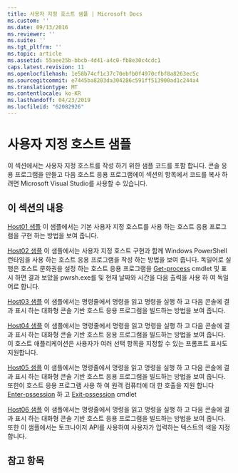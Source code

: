 ```yaml
---
title: 사용자 지정 호스트 샘플 | Microsoft Docs
ms.custom: ''
ms.date: 09/13/2016
ms.reviewer: ''
ms.suite: ''
ms.tgt_pltfrm: ''
ms.topic: article
ms.assetid: 55aee25b-bbcb-4d41-a4c0-fb8e30c4cdc1
caps.latest.revision: 11
ms.openlocfilehash: 1e58b74cf1c37c70ebfb0f4970cfbf8a8263ec5c
ms.sourcegitcommit: e7445ba8203da304286c591ff513900ad1c244a4
ms.translationtype: MT
ms.contentlocale: ko-KR
ms.lasthandoff: 04/23/2019
ms.locfileid: "62082926"
---
```

# <a name="custom-host-samples"></a>사용자 지정 호스트 샘플

이 섹션에서는 사용자 지정 호스트를 작성 하기 위한 샘플 코드를 포함 합니다. 콘솔 응용 프로그램을 만들고 다음 호스트 응용 프로그램에이 섹션의 항목에서 코드를 복사 하려면 Microsoft Visual Studio를 사용할 수 있습니다.

## <a name="in-this-section"></a>이 섹션의 내용

 [Host01 샘플](./host01-sample.md) 이 샘플에서는 기본 사용자 지정 호스트를 사용 하는 호스트 응용 프로그램을 구현 하는 방법을 보여 줍니다.

 [Host02 샘플](./host02-sample.md) 이 샘플에서는 사용자 지정 호스트 구현과 함께 Windows PowerShell 런타임을 사용 하는 호스트 응용 프로그램을 작성 하는 방법을 보여 줍니다. 독일어로 실행은 호스트 문화권을 설정 하는 호스트 응용 프로그램을 [Get-process](/powershell/module/Microsoft.PowerShell.Management/Get-Process) cmdlet 및 표시 하면 결과 보았을 pwrsh.exe를 및 현재 날짜와 시간을 다음 출력을 사용 하 여 독일어로 합니다.

 [Host03 샘플](./host03-sample.md) 이 샘플에서는 명령줄에서 명령을 읽고 명령을 실행 하 고 다음 콘솔에 결과 표시 하는 대화형 콘솔 기반 호스트 응용 프로그램을 빌드하는 방법을 보여 줍니다.

 [Host04 샘플](./host04-sample.md) 이 샘플에서는 명령줄에서 명령을 읽고 명령을 실행 하 고 다음 콘솔에 결과 표시 하는 대화형 콘솔 기반 호스트 응용 프로그램을 빌드하는 방법을 보여 줍니다. 이 호스트 애플리케이션은 사용자가 여러 선택 항목을 지정할 수 있는 프롬프트 표시도 지원합니다.

 [Host05 샘플](./host05-sample.md) 이 샘플에서는 명령줄에서 명령을 읽고 명령을 실행 하 고 다음 콘솔에 결과 표시 하는 대화형 콘솔 기반 호스트 응용 프로그램을 빌드하는 방법을 보여 줍니다. 또한이 호스트 응용 프로그램 사용 하 여 원격 컴퓨터에 대 한 호출을 지원 합니다 [Enter-pssession](/powershell/module/Microsoft.PowerShell.Core/Enter-PSSession) 하 고 [Exit-pssession](/powershell/module/Microsoft.PowerShell.Core/Exit-PSSession) cmdlet

 [Host06 샘플](./host06-sample.md) 이 샘플에서는 명령줄에서 명령을 읽고 명령을 실행 하 고 다음 콘솔에 결과 표시 하는 대화형 콘솔 기반 호스트 응용 프로그램을 빌드하는 방법을 보여 줍니다. 또한 이 샘플에서는 토크나이저 API를 사용하여 사용자가 입력하는 텍스트의 색을 지정합니다.

## <a name="see-also"></a>참고 항목
